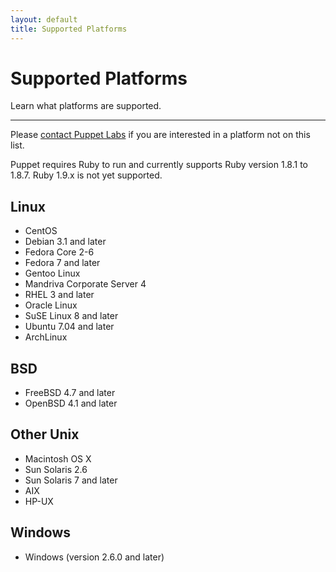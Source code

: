 ```yaml
---
layout: default
title: Supported Platforms
---
```


Supported Platforms
===================

Learn what platforms are supported.

* * *

Please [contact Puppet Labs](http://puppetlabs.com/contact/) if you are interested in a platform
not on this list.

Puppet requires Ruby to run and currently supports Ruby version 1.8.1 to 1.8.7.  Ruby 1.9.x is not yet supported.

Linux
-----

-   CentOS 
-   Debian 3.1 and later
-   Fedora Core 2-6
-   Fedora 7 and later
-   Gentoo Linux
-   Mandriva Corporate Server 4
-   RHEL 3 and later
-   Oracle Linux
-   SuSE Linux 8 and later
-   Ubuntu 7.04 and later    
-   ArchLinux

BSD
---

-   FreeBSD 4.7 and later
-   OpenBSD 4.1 and later

Other Unix
----------

-   Macintosh OS X
-   Sun Solaris 2.6
-   Sun Solaris 7 and later
-   AIX
-   HP-UX

Windows
-------

-   Windows (version 2.6.0 and later)
